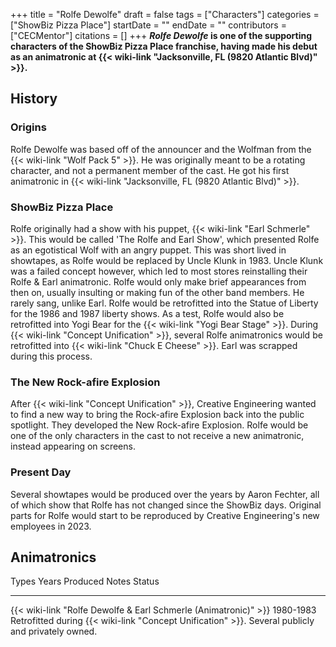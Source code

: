+++
title = "Rolfe Dewolfe"
draft = false
tags = ["Characters"]
categories = ["ShowBiz Pizza Place"]
startDate = ""
endDate = ""
contributors = ["CECMentor"]
citations = []
+++
***Rolfe Dewolfe* is one of the supporting characters of the ShowBiz Pizza Place franchise, having made his debut as an animatronic at {{< wiki-link "Jacksonville, FL (9820 Atlantic Blvd)" >}}.**

## History

### Origins

Rolfe Dewolfe was based off of the announcer and the Wolfman from the {{< wiki-link "Wolf Pack 5" >}}. He was originally meant to be a rotating character, and not a permanent member of the cast. He got his first animatronic in {{< wiki-link "Jacksonville, FL (9820 Atlantic Blvd)" >}}.

### ShowBiz Pizza Place

Rolfe originally had a show with his puppet, {{< wiki-link "Earl Schmerle" >}}. This would be called 'The Rolfe and Earl Show', which presented Rolfe as an egotistical Wolf with an angry puppet. This was short lived in showtapes, as Rolfe would be replaced by Uncle Klunk in 1983. Uncle Klunk was a failed concept however, which led to most stores reinstalling their Rolfe & Earl animatronic. Rolfe would only make brief appearances from then on, usually insulting or making fun of the other band members. He rarely sang, unlike Earl. Rolfe would be retrofitted into the Statue of Liberty for the 1986 and 1987 liberty shows. As a test, Rolfe would also be retrofitted into Yogi Bear for the {{< wiki-link "Yogi Bear Stage" >}}. During {{< wiki-link "Concept Unification" >}}, several Rolfe animatronics would be retrofitted into {{< wiki-link "Chuck E Cheese" >}}. Earl was scrapped during this process.

### The New Rock-afire Explosion

After {{< wiki-link "Concept Unification" >}}, Creative Engineering wanted to find a new way to bring the Rock-afire Explosion back into the public spotlight. They developed the New Rock-afire Explosion. Rolfe would be one of the only characters in the cast to not receive a new animatronic, instead appearing on screens.

### Present Day

Several showtapes would be produced over the years by Aaron Fechter, all of which show that Rolfe has not changed since the ShowBiz days. Original parts for Rolfe would start to be reproduced by Creative Engineering's new employees in 2023.

## Animatronics

  Types                                                                 Years Produced   Notes                                                             Status
  --------------------------------------------------------------------- ---------------- ----------------------------------------------------------------- ---------------------------------------
  {{< wiki-link "Rolfe Dewolfe & Earl Schmerle (Animatronic)" >}}   1980-1983        Retrofitted during {{< wiki-link "Concept Unification" >}}.   Several publicly and privately owned.
